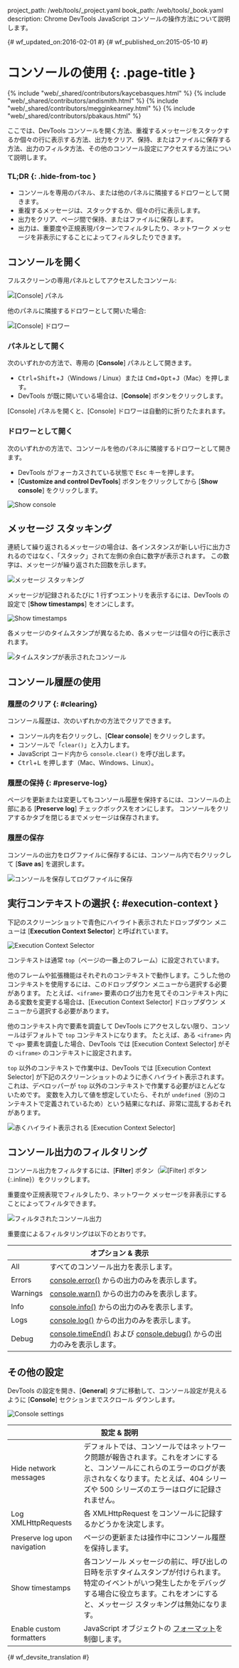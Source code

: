 project_path: /web/tools/_project.yaml
book_path: /web/tools/_book.yaml
description: Chrome DevTools JavaScript コンソールの操作方法について説明します。

{# wf_updated_on:2016-02-01 #}
{# wf_published_on:2015-05-10 #}

#  コンソールの使用 {: .page-title }

{% include "web/_shared/contributors/kaycebasques.html" %}
{% include "web/_shared/contributors/andismith.html" %}
{% include "web/_shared/contributors/megginkearney.html" %}
{% include "web/_shared/contributors/pbakaus.html" %}

ここでは、DevTools コンソールを開く方法、重複するメッセージをスタックするか個々の行に表示する方法、出力をクリア、保持、またはファイルに保存する方法、出力のフィルタ方法、その他のコンソール設定にアクセスする方法について説明します。




### TL;DR {: .hide-from-toc }
- コンソールを専用のパネル、または他のパネルに隣接するドロワーとして開きます。
- 重複するメッセージは、スタックするか、個々の行に表示します。
- 出力をクリア、ページ間で保持、またはファイルに保存します。
- 出力は、重要度や正規表現パターンでフィルタしたり、ネットワーク メッセージを非表示にすることによってフィルタしたりできます。

##  コンソールを開く

フルスクリーンの専用パネルとしてアクセスしたコンソール:

![[Console] パネル](images/console-panel.png)

他のパネルに隣接するドロワーとして開いた場合:

![[Console] ドロワー](images/console-drawer.png)

###  パネルとして開く

次のいずれかの方法で、専用の [**Console**] パネルとして開きます。

* <kbd>Ctrl</kbd>+<kbd>Shift</kbd>+<kbd>J</kbd>（Windows / Linux）または <kbd>Cmd</kbd>+<kbd>Opt</kbd>+<kbd class="kbd">J</kbd>（Mac）を押します。
* DevTools が既に開いている場合は、[**Console**] ボタンをクリックします。

[Console] パネルを開くと、[Console] ドロワーは自動的に折りたたまれます。

###  ドロワーとして開く

次のいずれかの方法で、コンソールを他のパネルに隣接するドロワーとして開きます。

* DevTools がフォーカスされている状態で <kbd>Esc</kbd> キーを押します。
* [**Customize and control DevTools**] ボタンをクリックしてから [**Show console**] をクリックします。


![Show console](images/show-console.png)

##  メッセージ スタッキング

連続して繰り返されるメッセージの場合は、各インスタンスが新しい行に出力されるのではなく、「スタック」されて左側の余白に数字が表示されます。
この数字は、メッセージが繰り返された回数を示します。


![メッセージ スタッキング](images/message-stacking.png)

メッセージが記録されるたびに 1 行ずつエントリを表示するには、DevTools の設定で [**Show timestamps**] をオンにします。


![Show timestamps](images/show-timestamps.png)

各メッセージのタイムスタンプが異なるため、各メッセージは個々の行に表示されます。


![タイムスタンプが表示されたコンソール](images/timestamped-console.png)

##  コンソール履歴の使用

###  履歴のクリア {: #clearing}

コンソール履歴は、次のいずれかの方法でクリアできます。

* コンソール内を右クリックし、[**Clear console**] をクリックします。
* コンソールで「`clear()`」と入力します。
* JavaScript コード内から `console.clear()` を呼び出します。
* <kbd class="kbd">Ctrl</kbd>+<kbd class="kbd">L</kbd> を押します（Mac、Windows、Linux）。


###  履歴の保持 {: #preserve-log}

ページを更新または変更してもコンソール履歴を保持するには、コンソールの上部にある [**Preserve log**] チェックボックスをオンにします。
コンソールをクリアするかタブを閉じるまでメッセージは保存されます。


###  履歴の保存

コンソールの出力をログファイルに保存するには、コンソール内で右クリックして [**Save as**] を選択します。


![コンソールを保存してログファイルに保存](images/console-save-as.png)

##  実行コンテキストの選択 {: #execution-context }

下記のスクリーンショットで青色にハイライト表示されたドロップダウン メニューは [**Execution Context Selector**] と呼ばれています。


![Execution Context Selector](images/execution-context-selector.png)

コンテキストは通常 `top`（ページの一番上のフレーム）に設定されています。

他のフレームや拡張機能はそれぞれのコンテキストで動作します。こうした他のコンテキストを使用するには、このドロップダウン メニューから選択する必要があります。
たとえば、`<iframe>` 要素のログ出力を見てそのコンテキスト内にある変数を変更する場合は、[Execution Context Selector] ドロップダウン メニューから選択する必要があります。




他のコンテキスト内で要素を調査して DevTools にアクセスしない限り、コンソールはデフォルトで `top` コンテキストになります。
たとえば、ある `<iframe>` 内で `<p>` 要素を調査した場合、DevTools では [Execution Context Selector] がその `<iframe>` のコンテキストに設定されます。



`top` 以外のコンテキストで作業中は、DevTools では [Execution Context Selector] が下記のスクリーンショットのように赤くハイライト表示されます。
これは、デベロッパーが `top` 以外のコンテキストで作業する必要がほとんどないためです。
変数を入力して値を想定していたら、それが `undefined`（別のコンテキストで定義されているため）という結果になれば、非常に混乱するおそれがあります。



![赤くハイライト表示される [Execution Context Selector]](images/non-top-context.png)

##  コンソール出力のフィルタリング

コンソール出力をフィルタするには、[**Filter**] ボタン（![[Filter] ボタン](images/filter-button.png){:.inline}）をクリックします。

重要度や正規表現でフィルタしたり、ネットワーク メッセージを非表示にすることによってフィルタできます。


![フィルタされたコンソール出力](images/filtered-console.png)

重要度によるフィルタリングは以下のとおりです。

<table class="responsive">
  <thead>
     <tr>
      <th colspan="2">オプション &amp; 表示</th>
    </tr>   
  </thead>
  <tbody>
  <tr>
    <td>All</td>
    <td>すべてのコンソール出力を表示します。</td>
  </tr>
  <tr>
    <td>Errors</td>
    <td><a href="/web/tools/chrome-devtools/debug/console/console-reference#consoleerrorobject--object-">console.error()</a> からの出力のみを表示します。</td>
  </tr>
  <tr>
    <td>Warnings</td>
    <td><a href="/web/tools/chrome-devtools/debug/console/console-reference#consolewarnobject--object-">console.warn()</a> からの出力のみを表示します。</td>
  </tr>
  <tr>
    <td>Info</td>
    <td><a href="/web/tools/chrome-devtools/debug/console/console-reference#consoleinfoobject--object-">console.info()</a> からの出力のみを表示します。</td>
  </tr>
  <tr>
    <td>Logs</td>
    <td><a href="/web/tools/chrome-devtools/debug/console/console-reference#consolelogobject--object-">console.log()</a> からの出力のみを表示します。</td>
  </tr>
  <tr>
    <td>Debug</td>
    <td><a href="/web/tools/chrome-devtools/debug/console/console-reference#consoletimeendlabel">console.timeEnd()</a> および <a href="/web/tools/chrome-devtools/debug/console/console-reference#consoledebugobject--object-">console.debug()</a> からの出力のみを表示します。</td>
  </tr>
  </tbody>
</table>

##  その他の設定

DevTools の設定を開き、[**General**] タブに移動して、コンソール設定が見えるように [**Console**] セクションまでスクロール ダウンします。


![Console settings](images/console-settings.png)

<table class="responsive">
  <thead>
     <tr>
      <th colspan="2">設定 &amp; 説明</th>
    </tr>   
  </thead>
  <tbody>
  <tr>
    <td>Hide network messages</td>
    <td>デフォルトでは、コンソールではネットワーク問題が報告されます。これをオンにすると、コンソールにこれらのエラーのログが表示されなくなります。たとえば、404 シリーズや 500 シリーズのエラーはログに記録されません。</td>
  </tr>
  <tr>
    <td>Log XMLHttpRequests</td>
    <td>各 XMLHttpRequest をコンソールに記録するかどうかを決定します。</td>
  </tr>
  <tr>
    <td>Preserve log upon navigation</td>
    <td>ページの更新または操作中にコンソール履歴を保持します。</td>
  </tr>
  <tr>
    <td>Show timestamps</td>
    <td>各コンソール メッセージの前に、呼び出しの日時を示すタイムスタンプが付けられます。特定のイベントがいつ発生したかをデバッグする場合に役立ちます。これをオンにすると、メッセージ スタッキングは無効になります。</td>
  </tr>
  <tr>
    <td>Enable custom formatters</td>
    <td>JavaScript オブジェクトの <a href="https://docs.google.com/document/d/1FTascZXT9cxfetuPRT2eXPQKXui4nWFivUnS_335T3U/preview">フォーマット</a>を制御します。</td>
  </tr>
  </tbody>
</table>


{# wf_devsite_translation #}
